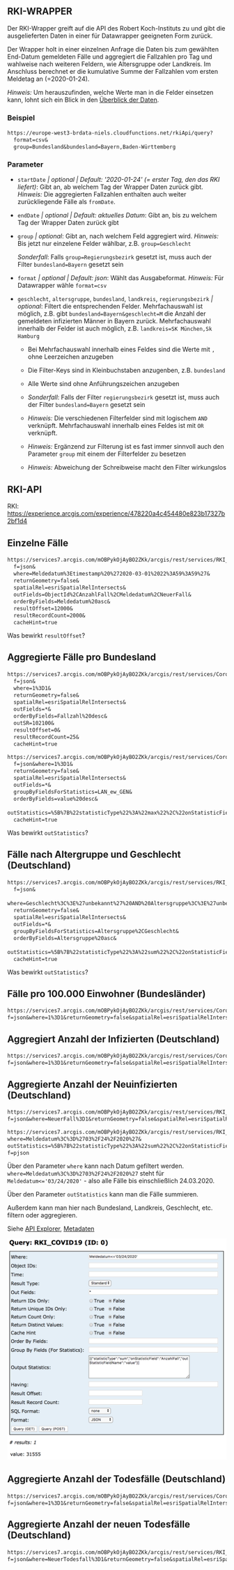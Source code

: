## RKI-WRAPPER

Der RKI-Wrapper greift auf die API des Robert Koch-Instituts zu und gibt die ausgelieferten Daten in einer für Datawrapper geeigneten Form zurück.

Der Wrapper holt in einer einzelnen Anfrage die Daten bis zum gewählten End-Datum gemeldeten Fälle und aggregiert die Fallzahlen pro Tag und wahlweise nach weiteren Feldern, wie Altersgruppe oder Landkreis. Im Anschluss berechnet er die kumulative Summe der Fallzahlen vom ersten Meldetag an (=2020-01-24).

*Hinweis:* Um herauszufinden, welche Werte man in die Felder einsetzen kann, lohnt sich ein Blick in den [Überblick der Daten](https://npgeo-corona-npgeo-de.hub.arcgis.com/datasets/dd4580c810204019a7b8eb3e0b329dd6_0/data).

### Beispiel

```text
https://europe-west3-brdata-niels.cloudfunctions.net/rkiApi/query?
  format=csv&
  group=Bundesland&bundesland=Bayern,Baden-Württemberg
```

### Parameter

-	`startDate` *| optional | Default: '2020-01-24' (= erster Tag, den das RKI liefert)*: Gibt an, ab welchem Tag der Wrapper Daten zurück gibt. *Hinweis:* Die aggregierten Fallzahlen enthalten auch weiter zurückliegende Fälle als `fromDate`.

-	`endDate` *| optional | Default: aktuelles Datum*: Gibt an, bis zu welchem Tag der Wrapper Daten zurück gibt

-	`group` *| optional*: Gibt an, nach welchem Feld aggregiert wird. *Hinweis:* Bis jetzt nur einzelene Felder wählbar, z.B. `group=Geschlecht`

	*Sonderfall*: Falls `group=Regierungsbezirk` gesetzt ist, muss auch der Filter `bundesland=Bayern` gesetzt sein

-	`format` *| optional | Default: json*: Wählt das Ausgabeformat. *Hinweis:* Für Datawrapper wähle `format=csv`

-	`geschlecht`, `altersgruppe`, `bundesland`, `landkreis`, `regierungsbezirk` *| optional*: Filtert die entsprechenden Felder. Mehrfachauswahl ist möglich, z.B. gibt `bundesland=Bayern&geschlecht=M` die Anzahl der gemeldeten infizierten Männer in Bayern zurück. Mehrfachauswahl innerhalb der Felder ist auch möglich, z.B. `landkreis=SK München,Sk Hamburg` 

	- Bei Mehrfachauswahl innerhalb eines Feldes sind die Werte mit `,` ohne Leerzeichen anzugeben
	
	- Die Filter-Keys sind in Kleinbuchstaben anzugenben, z.B. `bundesland`
	
	- Alle Werte sind ohne Anführungszeichen anzugeben
	
	- *Sonderfall*: Falls der Filter `regierungsbezirk` gesetzt ist, muss auch der Filter `bundesland=Bayern` gesetzt sein
	
	- *Hinweis:* Die verschiedenen Filterfelder sind mit logischem `AND` verknüpft. Mehrfachauswahl innerhalb eines Feldes ist mit `OR`
verknüpft.

	- *Hinweis:* Ergänzend zur Filterung ist es fast immer sinnvoll auch den Parameter `group` mit einem der Filterfelder zu besetzen
	
	- *Hinweis:* Abweichung der Schreibweise macht den Filter wirkungslos
 



## RKI-API

RKI: <https://experience.arcgis.com/experience/478220a4c454480e823b17327b2bf1d4>

## Einzelne Fälle

```text
https://services7.arcgis.com/mOBPykOjAyBO2ZKk/arcgis/rest/services/RKI_COVID19/FeatureServer/0/query?
  f=json&
  where=Meldedatum%3Etimestamp%20%272020-03-01%2022%3A59%3A59%27&
  returnGeometry=false&
  spatialRel=esriSpatialRelIntersects&
  outFields=ObjectId%2CAnzahlFall%2CMeldedatum%2CNeuerFall&
  orderByFields=Meldedatum%20asc&
  resultOffset=12000&
  resultRecordCount=2000&
  cacheHint=true
```

Was bewirkt `resultOffset`?

## Aggregierte Fälle pro Bundesland

```text
https://services7.arcgis.com/mOBPykOjAyBO2ZKk/arcgis/rest/services/Coronaf%C3%A4lle_in_den_Bundesl%C3%A4ndern/FeatureServer/0/query?
  f=json&
  where=1%3D1&
  returnGeometry=false&
  spatialRel=esriSpatialRelIntersects&
  outFields=*&
  orderByFields=Fallzahl%20desc&
  outSR=102100&
  resultOffset=0&
  resultRecordCount=25&
  cacheHint=true
```

```text
https://services7.arcgis.com/mOBPykOjAyBO2ZKk/arcgis/rest/services/Coronaf%C3%A4lle_in_den_Bundesl%C3%A4ndern/FeatureServer/0/query?
  f=json&where=1%3D1&
  returnGeometry=false&
  spatialRel=esriSpatialRelIntersects&
  outFields=*&
  groupByFieldsForStatistics=LAN_ew_GEN&
  orderByFields=value%20desc&
  outStatistics=%5B%7B%22statisticType%22%3A%22max%22%2C%22onStatisticField%22%3A%22faelle_100000_EW%22%2C%22outStatisticFieldName%22%3A%22value%22%7D%5D&
  cacheHint=true
```

Was bewirkt `outStatistics`?

## Fälle nach Altergruppe und Geschlecht (Deutschland)

```text
https://services7.arcgis.com/mOBPykOjAyBO2ZKk/arcgis/rest/services/RKI_COVID19/FeatureServer/0/query?
  f=json&
  where=Geschlecht%3C%3E%27unbekannt%27%20AND%20Altersgruppe%3C%3E%27unbekannt%27&
  returnGeometry=false&
  spatialRel=esriSpatialRelIntersects&
  outFields=*&
  groupByFieldsForStatistics=Altersgruppe%2CGeschlecht&
  orderByFields=Altersgruppe%20asc&
  outStatistics=%5B%7B%22statisticType%22%3A%22sum%22%2C%22onStatisticField%22%3A%22AnzahlFall%22%2C%22outStatisticFieldName%22%3A%22value%22%7D%5D&
  cacheHint=true
```

Was bewirkt `outStatistics`?

## Fälle pro 100.000 Einwohner (Bundesländer)

```text
https://services7.arcgis.com/mOBPykOjAyBO2ZKk/arcgis/rest/services/Coronaf%C3%A4lle_in_den_Bundesl%C3%A4ndern/FeatureServer/0/query?f=json&where=1%3D1&returnGeometry=false&spatialRel=esriSpatialRelIntersects&outFields=*&groupByFieldsForStatistics=LAN_ew_GEN&orderByFields=value%20desc&outStatistics=%5B%7B%22statisticType%22%3A%22max%22%2C%22onStatisticField%22%3A%22faelle_100000_EW%22%2C%22outStatisticFieldName%22%3A%22value%22%7D%5D&cacheHint=true
```

## Aggregiert Anzahl der Infizierten (Deutschland)

```text
https://services7.arcgis.com/mOBPykOjAyBO2ZKk/arcgis/rest/services/Coronaf%C3%A4lle_in_den_Bundesl%C3%A4ndern/FeatureServer/0/query?f=json&where=1%3D1&returnGeometry=false&spatialRel=esriSpatialRelIntersects&outFields=*&outStatistics=%5B%7B%22statisticType%22%3A%22sum%22%2C%22onStatisticField%22%3A%22Fallzahl%22%2C%22outStatisticFieldName%22%3A%22value%22%7D%5D&outSR=102100&cacheHint=true
```

## Aggregierte Anzahl der Neuinfizierten (Deutschland)

```text
https://services7.arcgis.com/mOBPykOjAyBO2ZKk/arcgis/rest/services/RKI_COVID19/FeatureServer/0/query?f=json&where=NeuerFall%3D1&returnGeometry=false&spatialRel=esriSpatialRelIntersects&outFields=*&outStatistics=%5B%7B%22statisticType%22%3A%22sum%22%2C%22onStatisticField%22%3A%22AnzahlFall%22%2C%22outStatisticFieldName%22%3A%22value%22%7D%5D&cacheHint=true
```

```text
https://services7.arcgis.com/mOBPykOjAyBO2ZKk/arcgis/rest/services/RKI_COVID19/FeatureServer/0/query?
where=Meldedatum%3C%3D%2703%2F24%2F2020%27&
outStatistics=%5B%7B%22statisticType%22%3A%22sum%22%2C%22onStatisticField%22%3A%22AnzahlFall%22%2C%22outStatisticFieldName%22%3A%22value%22%7D%5D&having=&
f=pjson
```

Über den Parameter `where` kann nach Datum gefiltert werden. `where=Meldedatum%3C%3D%2703%2F24%2F2020%27` steht für `Meldedatum<='03/24/2020'` - also alle Fälle bis einschließlich 24.03.2020.  

Über den Parameter `outStatistics` kann man die Fälle summieren.

Außerdem kann man hier nach Bundesland, Landkreis, Geschlecht, etc. filtern oder aggregieren.

Siehe [API Explorer](https://services7.arcgis.com/mOBPykOjAyBO2ZKk/arcgis/rest/services/RKI_COVID19/FeatureServer/0/query?where=Meldedatum%3C%3D%2703%2F24%2F2020%27&objectIds=&time=&resultType=standard&outFields=*&returnIdsOnly=false&returnUniqueIdsOnly=false&returnCountOnly=false&returnDistinctValues=false&cacheHint=false&orderByFields=&groupByFieldsForStatistics=&outStatistics=%5B%7B%22statisticType%22%3A%22sum%22%2C%22onStatisticField%22%3A%22AnzahlFall%22%2C%22outStatisticFieldName%22%3A%22value%22%7D%5D&having=&resultOffset=&resultRecordCount=&sqlFormat=none&f=html),
[Metadaten](https://services7.arcgis.com/mOBPykOjAyBO2ZKk/ArcGIS/rest/services/RKI_COVID19/FeatureServer/0)

![](img/api_explorer.png)

## Aggregierte Anzahl der Todesfälle (Deutschland)

```text
https://services7.arcgis.com/mOBPykOjAyBO2ZKk/arcgis/rest/services/Coronaf%C3%A4lle_in_den_Bundesl%C3%A4ndern/FeatureServer/0/query?f=json&where=1%3D1&returnGeometry=false&spatialRel=esriSpatialRelIntersects&outFields=*&outStatistics=%5B%7B%22statisticType%22%3A%22sum%22%2C%22onStatisticField%22%3A%22Death%22%2C%22outStatisticFieldName%22%3A%22value%22%7D%5D&cacheHint=true
```

## Aggregierte Anzahl der neuen Todesfälle (Deutschland)

```text
https://services7.arcgis.com/mOBPykOjAyBO2ZKk/arcgis/rest/services/RKI_COVID19/FeatureServer/0/query?f=json&where=NeuerTodesfall%3D1&returnGeometry=false&spatialRel=esriSpatialRelIntersects&outFields=*&outStatistics=%5B%7B%22statisticType%22%3A%22sum%22%2C%22onStatisticField%22%3A%22AnzahlTodesfall%22%2C%22outStatisticFieldName%22%3A%22value%22%7D%5D&cacheHint=true
```

